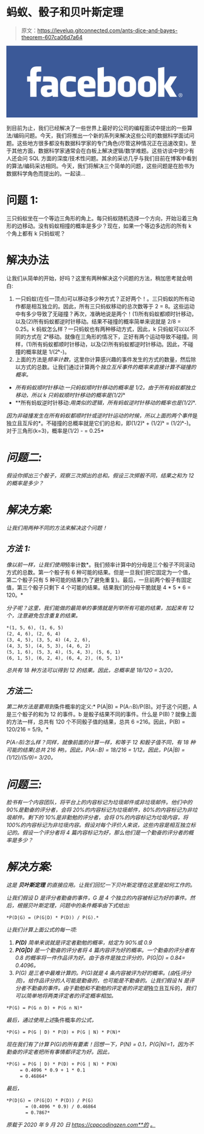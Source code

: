 # 蚂蚁、骰子和贝叶斯定理

> 原文：<https://levelup.gitconnected.com/ants-dice-and-bayes-theorem-607ca06d7a64>

![](img/8dff24444c299e643656755432aeb4c3.png)

到目前为止，我们已经解决了一些世界上最好的公司的编程面试中提出的一些算法/编码问题。今天，我们将推出一个新的系列来解决这些公司的数据科学面试问题。这些地方很多都没有数据科学家的专门角色(尽管这种情况正在迅速改变)。至于其他方面，数据科学家通常会在白板上解决逻辑/数学难题。这些访谈中很少有人还会问 SQL 方面的深度/技术性问题。其余的采访几乎与我们目前在博客中看到的算法/编码采访相同。今天，我们将解决三个简单的问题，这些问题是在脸书为数据科学角色而提出的。一起读…

# 问题 1:

三只蚂蚁坐在一个等边三角形的角上。每只蚂蚁随机选择一个方向，开始沿着三角形的边移动。没有蚂蚁相撞的概率是多少？现在，如果一个等边多边形的所有 k 个角上都有 k 只蚂蚁呢？

# 解决办法

让我们从简单的开始，好吗？这里有两种解决这个问题的方法，稍加思考就会明白:

1.  一只蚂蚁(在任一顶点)可以移动多少种方式？正好两个！。三只蚂蚁的所有动作都是相互独立的。因此，所有三只蚂蚁移动的总次数等于 2 = 8。这些运动中有多少导致了无碰撞？再次，准确地说是两个！(1)所有蚂蚁都顺时针移动，以及(2)所有蚂蚁都逆时针移动。结果不碰撞的概率简单来说就是 2/8 = 0.25。k 蚂蚁怎么样？一只蚂蚁也有两种移动方式，因此，k 只蚂蚁可以以不同的方式在 2ᵏ移动。就像在三角形的情况下，正好有两个运动导致不碰撞。同样，(1)所有蚂蚁都顺时针移动，以及(2)所有蚂蚁都逆时针移动。因此，不碰撞的概率就是 1/(2ᵏ-)。
2.  上面的方法是*频率计数*，这里你计算感兴趣的事件发生的方式的数量，然后除以方式的总数。让我们通过计算两个*独立互斥事件的概率来直接计算不碰撞的概率。*

*   *所有蚂蚁顺时针移动:*一只蚂蚁顺时针移动的概率是 1/2。由于所有蚂蚁都独立移动*，所以 k 只蚂蚁顺时针移动的概率是(1/2)ᵏ*
*   **所有蚂蚁逆时针移动:*用类似的逻辑，所有蚂蚁逆时针移动的概率也是(1/2)ᵏ.*

*因为非碰撞发生在所有蚂蚁都顺时针或逆时针运动的时候，所以上面的两个事件*是独立且互斥的*。不碰撞的总概率就是它们的总和，即(1/2)ᵏ + (1/2)ᵏ = (1/2)ᵏ-)。对于三角形(k=3)，概率是(1/2) - = 0.25*

# *问题二:*

*假设你掷出三个骰子，观察三次掷出的总和。假设三次掷骰不同，结果之和为 12 的概率是多少？*

# *解决方案:*

*让我们用两种不同的方法来解决这个问题！*

## *方法 1:*

*像以前一样，让我们使用*频率计数*。我们频率计算中的分母是三个骰子不同滚动方式的总数。第一个骰子有 6 种可能的结果。但是一旦我们把它固定为一个值，第二个骰子只有 5 种可能的结果(为了避免重复)。最后，一旦前两个骰子有固定值，第三个骰子只剩下 4 个可能的结果。结果我们的分母干脆就是 4 * 5 * 6 = 120。*

*分子呢？这里，我们能做的最简单的事情就是列举所有可能的结果，加起来有 12 个，注意避免包含重复的结果。*

```
*(1, 5, 6), (1, 6, 5) 
(2, 4, 6), (2, 6, 4) 
(3, 4, 5), (3, 5, 4) (4, 2, 6), 
(4, 3, 5), (4, 5, 3), (4, 6, 2) 
(5, 1, 6), (5, 3, 4), (5, 4, 3), (5, 6, 1) 
(6, 1, 5), (6, 2, 4), (6, 4, 2), (6, 5, 1)*
```

*总共有 18 种方法可以得到 12 的结果。因此，总概率是 18/120 = 3/20。*

## *方法二:*

*第二种方法是要用到*条件概率的定义:* P(A|B) = P(A∩B)/P(B)。对于这个问题，A 是三个骰子的和为 12 的事件。b 是骰子结果不同的事件。什么是 P(B)？就像上面的方法一样，总共有 120 个不同骰子值的结果，总共 6 =216。因此，P(B) = 120/216 = 5/9。*

*P(A∩B)怎么样？同样，就像前面的计算一样，和等于 12 *和*骰子值不同，有 18 种可能的结果(总共 216 种)。因此，P(A∩B) = 18/216 = 1/12。因此，P(A|B) = (1/12)/(5/9)= 3/20。*

# *问题三:*

*脸书有一个内容团队，将平台上的内容标记为垃圾邮件或非垃圾邮件。他们中的 90%是勤奋的评分者，会将 20%的内容标记为垃圾邮件，80%的内容标记为非垃圾邮件。剩下的 10%是非勤勉的评分者，会将 0%的内容标记为垃圾内容，将 100%的内容标记为非垃圾内容。假设对每个评价人来说，这些内容是相互独立标记的。假设一个评分者将 4 篇内容标记为好，那么他们是一个勤奋的评分者的概率是多少？*

# *解决方案:*

*这是 ***贝叶斯定理*** 的直接应用。让我们回忆一下贝叶斯定理在这里是如何工作的。*

*让我们假设 D 是评分者勤奋的事件，G 是 4 个独立的内容被标记为好的事件。然后，根据贝叶斯定理，问题中的条件概率由下式给出:*

```
*P(D|G) = (P(G|D) * P(D)) / P(G).*
```

*让我们计算上面公式的每一项:*

1.  ***P(D)** 简单来说就是评定者勤勉的概率，给定为 90%或 0.9*
2.  ***P(G|D)** 是一个勤奋的评分者将 4 篇内容评为好的概率。一个勤奋的评分者有 0.8 的概率将一件作品评为好。由于各件是独立评分的，P(G|D) = 0.84= 0.4096。*
3.  *P(G) 是三者中最难计算的。P(G)就是 4 条内容被评为好的概率。(由*任*评分员)。给作品评分的人可能是勤奋的，也可能是不勤奋的。让我们假设 N 是评分者不勤奋的事件。由于勤勉和不勤勉的评定者的评定是*独立且互斥的，*我们可以简单地将两类评定者的评定概率相加。*

```
*P(G) = P(G ∩ D) + P(G ∩ N)*
```

*最后，通过使用上述*条件概率*的公式，*

```
*P(G) = P(G | D) * P(D) + P(G | N) * P(N)*
```

*现在我们有了计算 P(G)的所有要素！回想一下，P(N) = 0.1，P(G|N)=1，因为不勤奋的评定者把所有事情都评定为好。因此，*

```
*P(G) = P(G | D) * P(D) + P(G | N) * P(N) 
     = 0.4096 * 0.9 + 1 * 0.1 
     = 0.46864*
```

*最后，*

```
*P(D|G) = (P(G|D) * P(D)) / P(G) 
       = (0.4096 * 0.9) / 0.46864
       = 0.7867*
```

**原载于 2020 年 9 月 20 日 https://cppcodingzen.com**的* [*。*](https://cppcodingzen.com/?p=1380)*